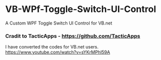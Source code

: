# VB-WPf-Toggle-Switch-UI-Control
A Custom WPF Toggle Switch UI Control for VB.net
### Cradit to TacticApps - https://github.com/TacticApps
I have converted the codes for VB.net users.
https://www.youtube.com/watch?v=sYKrMPhl59A
